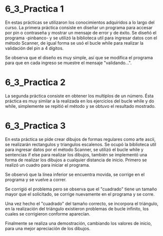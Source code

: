 # 6_3_Practica 1

En estas prácticas se utilizaron los conocimientos adquiridos a lo largo del curso.
La primera práctica consiste en diseñar un programa para accesar por pin o contraseña y mostrar un mensaje de error y de éxito.
Se diseñó el programa -pinbanco- y se utilizó la biblioteca util para ingresar datos con el método Scanner, de igual forma se usó el bucle while para realizar la validación del pin a 4 dígitos.



Se observa que el diseño es muy simple, así que se modifica el programa para que en cada ingreso se muestre el mensaje "validando...".



# 6_3_Practica 2

La segunda práctica consiste en obtener los multiplos de un número.
Ésta práctica es muy similar a la realizada en los ejercicios del bucle while y do while, simplemente se repitió el método y se obtuvo el resultado mostrado.



# 6_3_Practica 3

En esta práctica se pide crear dibujos de formas regulares como arte ascii, se realizarán rectangulos y triangulos escalenos.
Se ocupó la biblioteca util para ingresar datos por el método Scanner, se utilizó el bucle while y sentencias if else para realizar los dibujos, también se implementó una forma de realizar los dibujos a cualquier distancia de inicio.
Primero se realizó un cuadro para iniciar el programa.



Se observó que la línea inferior se encuentra movida, se corrige en el programa y se vuelve a correr.



Se corrigió el problema pero se observa que el "cuadrado" tiene un tamaño mayor que el solicitado, se corrige nuevamente en el programa y se corre.



Una vez hecho el "cuadrado" del tamaño correcto, se incorpora el triángulo, en la realización del triángulo existieron problemas de bucle infinito, los cuales se corrigieron conforme aparecían.



Finalmente se realiza una demostración, cambiando los valores de inicio, para una mejor apreciación de los dibujos.

